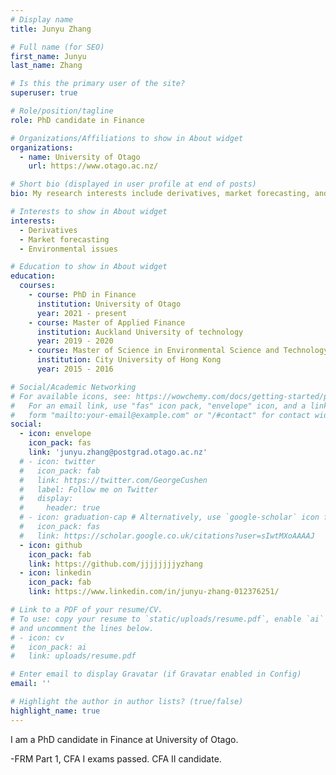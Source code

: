 ```yaml
---
# Display name
title: Junyu Zhang

# Full name (for SEO)
first_name: Junyu
last_name: Zhang

# Is this the primary user of the site?
superuser: true

# Role/position/tagline
role: PhD candidate in Finance

# Organizations/Affiliations to show in About widget
organizations:
  - name: University of Otago
    url: https://www.otago.ac.nz/

# Short bio (displayed in user profile at end of posts)
bio: My research interests include derivatives, market forecasting, and environmental finance.

# Interests to show in About widget
interests:
  - Derivatives
  - Market forecasting
  - Environmental issues

# Education to show in About widget
education:
  courses:
    - course: PhD in Finance
      institution: University of Otago
      year: 2021 - present
    - course: Master of Applied Finance
      institution: Auckland University of technology
      year: 2019 - 2020
    - course: Master of Science in Environmental Science and Technology
      institution: City University of Hong Kong
      year: 2015 - 2016

# Social/Academic Networking
# For available icons, see: https://wowchemy.com/docs/getting-started/page-builder/#icons
#   For an email link, use "fas" icon pack, "envelope" icon, and a link in the
#   form "mailto:your-email@example.com" or "/#contact" for contact widget.
social:
  - icon: envelope
    icon_pack: fas
    link: 'junyu.zhang@postgrad.otago.ac.nz'
  # - icon: twitter
  #   icon_pack: fab
  #   link: https://twitter.com/GeorgeCushen
  #   label: Follow me on Twitter
  #   display:
  #     header: true
  # - icon: graduation-cap # Alternatively, use `google-scholar` icon from `ai` icon pack
  #   icon_pack: fas
  #   link: https://scholar.google.co.uk/citations?user=sIwtMXoAAAAJ
  - icon: github
    icon_pack: fab
    link: https://github.com/jjjjjjjjyzhang
  - icon: linkedin
    icon_pack: fab
    link: https://www.linkedin.com/in/junyu-zhang-012376251/

# Link to a PDF of your resume/CV.
# To use: copy your resume to `static/uploads/resume.pdf`, enable `ai` icons in `params.yaml`,
# and uncomment the lines below.
# - icon: cv
#   icon_pack: ai
#   link: uploads/resume.pdf

# Enter email to display Gravatar (if Gravatar enabled in Config)
email: ''

# Highlight the author in author lists? (true/false)
highlight_name: true
---
```


I am a PhD candidate in Finance at University of Otago.


-FRM Part 1, CFA I exams passed. CFA II candidate.



<!-- {{< icon name="download" pack="fas" >}} Download my {{< staticref "uploads/demo_resume.pdf" "newtab" >}}resumé{{< /staticref >}}. -->
